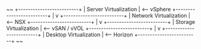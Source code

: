~~
+-------------------------+
|   Server Virtualization | <-- vSphere
+-------------------------+
              |
              v
+-------------------------+
|  Network Virtualization | <-- NSX
+-------------------------+
              |
              v
+-------------------------+
|  Storage Virtualization | <-- vSAN / vVOL
+-------------------------+
              |
              v
+-------------------------+
|  Desktop Virtualization | <-- Horizon
+-------------------------+
~~
